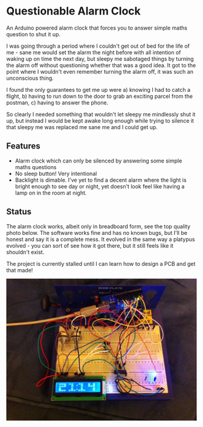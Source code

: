 # Questionable Alarm Clock
An Arduino powered alarm clock that forces you to answer simple maths question to shut it up.

I was going through a period where I couldn't get out of bed for the life of me - sane me would set the alarm the night before with all intention of waking up on time the next day, but sleepy me sabotaged things by turning the alarm off without questioning whether that was a good idea.  It got to the point where I wouldn't even remember turning the alarm off, it was such an unconscious thing.

I found the only guarantees to get me up were a) knowing I had to catch a flight, b) having to run down to the door to grab an exciting parcel from the postman, c) having to answer the phone.

So clearly I needed something that wouldn't let sleepy me mindlessly shut it up, but instead I would be kept awake long enough while trying to silence it that sleepy me was replaced me sane me and I could get up.

## Features
* Alarm clock which can only be silenced by answering some simple maths questions
* No sleep button!  Very intentional
* Backlight is dimable.  I've yet to find a decent alarm where the light is bright enough to see day or night, yet doesn't look feel like having a lamp on in the room at night.

## Status
The alarm clock works, albeit only in breadboard form, see the top quality photo below.  The software works fine and has no known bugs, but I'll be honest and say it is a complete mess.  It evolved in the same way a platypus evolved - you can sort of see how it got there, but it still feels like it shouldn't exist.

The project is currently stalled until I can learn how to design a PCB and get that made!

![some words](https://raw.githubusercontent.com/stoduk/questionable-alarm-clock/master/IMG_0299.JPG)
